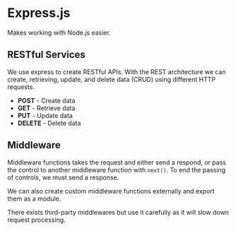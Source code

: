 # Express.js
Makes working with Node.js easier.

## RESTful Services
We use express to create RESTful APIs. With the REST architecture we can create, retrieving, update, and delete data (CRUD) using different HTTP requests. 
* **POST** - Create data
* **GET** - Retrieve data
* **PUT** - Update data
* **DELETE** - Delete data

## Middleware
Middleware functions takes the request and either send a respond, or pass the control to another middleware function with `next()`. To end the passing of controls, we must send a response.

We can also create custom middleware functions externally and export them as a module.

There exists third-party middlewares but use it carefully as it will slow down request processing.


